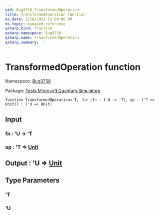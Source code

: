 ```yaml
---
uid: Bug3758.TransformedOperation
title: TransformedOperation function
ms.date: 3/26/2021 12:00:00 AM
ms.topic: managed-reference
qsharp.kind: function
qsharp.namespace: Bug3758
qsharp.name: TransformedOperation
qsharp.summary: ''
---
```


# TransformedOperation function

Namespace: [Bug3758](xref:Bug3758)

Package: [Tests.Microsoft.Quantum.Simulators](https://nuget.org/packages/Tests.Microsoft.Quantum.Simulators)




```qsharp
function TransformedOperation<'T, 'U> (fn : ('U -> 'T), op : ('T => Unit)) : ('U => Unit)
```


## Input

### fn : 'U -> 'T




### op : 'T => [Unit](xref:microsoft.quantum.lang-ref.unit) 





## Output : 'U => [Unit](xref:microsoft.quantum.lang-ref.unit) 



## Type Parameters

### 'T


### 'U

